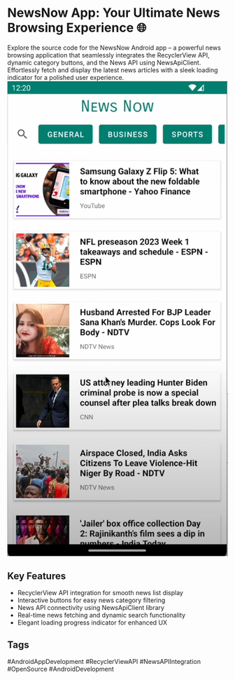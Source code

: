 # NewsNow App: Your Ultimate News Browsing Experience 🌐

Explore the source code for the NewsNow Android app – a powerful news browsing application that seamlessly integrates the RecyclerView API, dynamic category buttons, and the News API using NewsApiClient. Effortlessly fetch and display the latest news articles with a sleek loading indicator for a polished user experience.
<img width="609" alt="Screenshot 2023-08-15 at 11 33 03" src="images/Screenshot 2025-10-18 014714.png">

## Key Features

- RecyclerView API integration for smooth news list display
- Interactive buttons for easy news category filtering
- News API connectivity using NewsApiClient library
- Real-time news fetching and dynamic search functionality
- Elegant loading progress indicator for enhanced UX

## Tags

#AndroidAppDevelopment #RecyclerViewAPI #NewsAPIIntegration #OpenSource #AndroidDevelopment


